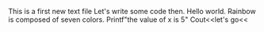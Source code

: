 This is a first new text file
Let's write some code then.
Hello world.
Rainbow is composed of seven colors.
Printf"the value of x is 5"
Cout<<let's go<<
